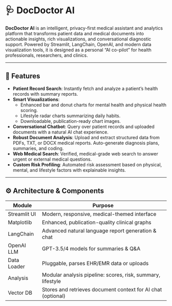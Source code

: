 # 🩺 DocDoctor AI

**DocDoctor AI** is an intelligent, privacy-first medical assistant and analytics platform that transforms patient data and medical documents into actionable insights, rich visualizations, and conversational diagnostic support. Powered by Streamlit, LangChain, OpenAI, and modern data visualization tools, it is designed as a personal “AI co-pilot” for health professionals, researchers, and clinics.

---

## 🚀 Features

- **Patient Record Search**: Instantly fetch and analyze a patient’s health records with summary reports.
- **Smart Visualizations**:
  - Enhanced bar and donut charts for mental health and physical health scoring.
  - Lifestyle radar charts summarizing daily habits.
  - Downloadable, publication-ready chart images.
- **Conversational Chatbot**: Query over patient records and uploaded documents with a natural AI chat experience.
- **Robust Document Analysis**: Upload and extract structured data from PDFs, TXT, or DOCX medical reports. Auto-generate diagnosis plans, summaries, and coding.
- **Web Medical Search**: Verified, medical-grade web search to answer urgent or external medical questions.
- **Custom Risk Profiling**: Automated risk assessment based on physical, mental, and lifestyle factors with explainable insights.

---

## ⚙️ Architecture & Components

| Module       | Purpose                                                        |
|--------------|----------------------------------------------------------------|
| Streamlit UI | Modern, responsive, medical-themed interface                   |
| Matplotlib   | Enhanced, publication-quality clinical graphs                  |
| LangChain    | Advanced natural language report generation & chat             |
| OpenAI LLM   | GPT-3.5/4 models for summaries & Q&A                           |
| Data Loader  | Pluggable, parses EHR/EMR data or uploads                      |
| Analysis     | Modular analysis pipeline: scores, risk, summary, lifestyle    |
| Vector DB    | Stores and retrieves document context for AI chat (optional)   |
